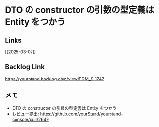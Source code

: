 # DTO の constructor の引数の型定義は Entity をつかう

## Links

[[2025-03-07]]

## Backlog Link

https://yourstand.backlog.com/view/PDM_S-1747

## メモ

- DTO の constructor の引数の型定義は Entity をつかう
- レビュー提出: https://github.com/yourStand/yourstand-console/pull/2649